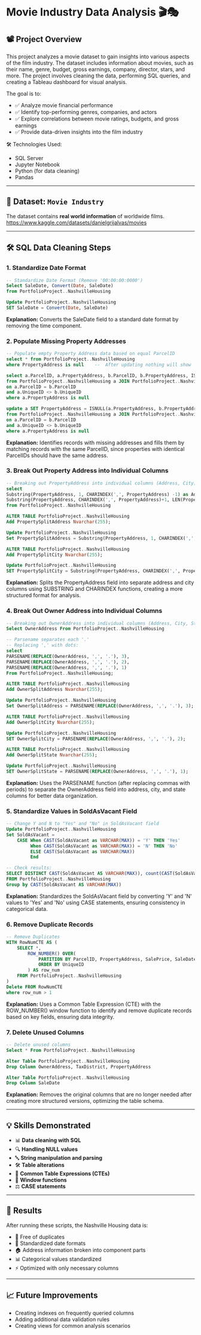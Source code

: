 
# Movie Industry Data Analysis 🎬🎭

## 📽️ Project Overview
This project analyzes a movie dataset to gain insights into various aspects of the film industry. The dataset includes information about movies, such as their name, genre, budget, gross earnings, company, director, stars, and more. The project involves cleaning the data, performing SQL queries, and creating a Tableau dashboard for visual analysis.

The goal is to:
- ✅ Analyze movie financial performance 
- ✅ Identify top-performing genres, companies, and actors
- ✅ Explore correlations between movie ratings, budgets, and gross earnings
- ✅ Provide data-driven insights into the film industry

🛠️ Technologies Used:
- SQL Server
- Jupyter Notebook
- Python (for data cleaning)
- Pandas
---

## 📂 Dataset: `Movie Industry` 
The dataset contains **real world information** of worldwide films. https://www.kaggle.com/datasets/danielgrijalvas/movies

---

## 🛠️ SQL Data Cleaning Steps

### 1. Standardize Date Format
```sql
-- Standardize Date Format (Remove '00:00:00:0000')
Select SaleDate, Convert(Date, SaleDate)
from PortfolioProject..NashvilleHousing

Update PortfolioProject..NashvilleHousing
SET SaleDate = Convert(Date, SaleDate)
```
**Explanation:** Converts the SaleDate field to a standard date format by removing the time component.

### 2. Populate Missing Property Addresses
```sql
-- Populate empty Property Address data based on equal ParcelID
select * from PortfolioProject..NashvilleHousing 
where PropertyAddress is null    --  After updating nothing will show

select a.ParcelID, a.PropertyAddress, b.ParcelID, b.PropertyAddress, ISNULL(a.PropertyAddress, b.PropertyAddress)
from PortfolioProject..NashvilleHousing a JOIN PortfolioProject..NashvilleHousing b
on a.ParcelID = b.ParcelID
and a.UniqueID <> b.UniqueID
where a.PropertyAddress is null

update a SET PropertyAddress = ISNULL(a.PropertyAddress, b.PropertyAddress)
from PortfolioProject..NashvilleHousing a JOIN PortfolioProject..NashvilleHousing b
on a.ParcelID = b.ParcelID
and a.UniqueID <> b.UniqueID
where a.PropertyAddress is null
```
**Explanation:** Identifies records with missing addresses and fills them by matching records with the same ParcelID, since properties with identical ParcelIDs should have the same address.

### 3. Break Out Property Address into Individual Columns
```sql
-- Breaking out PropertyAddress into individual columns (Address, City) using Substring
select 
Substring(PropertyAddress, 1, CHARINDEX(',', PropertyAddress) -1) as Address,
Substring(PropertyAddress, CHARINDEX(',', PropertyAddress)+1, LEN(PropertyAddress)) as City
from PortfolioProject..NashvilleHousing 

ALTER TABLE PortfolioProject..NashvilleHousing 
Add PropertySplitAddress Nvarchar(255);

Update PortfolioProject..NashvilleHousing 
Set PropertySplitAddress = Substring(PropertyAddress, 1, CHARINDEX(',', PropertyAddress) -1) 

ALTER TABLE PortfolioProject..NashvilleHousing 
Add PropertySplitCity Nvarchar(255);

Update PortfolioProject..NashvilleHousing 
SET PropertySplitCity = Substring(PropertyAddress, CHARINDEX(',', PropertyAddress)+1, LEN(PropertyAddress)) 
```
**Explanation:** Splits the PropertyAddress field into separate address and city columns using SUBSTRING and CHARINDEX functions, creating a more structured format for analysis.

### 4. Break Out Owner Address into Individual Columns
```sql
-- Breaking out OwnerAddress into individual columns (Address, City, State) using Parsename
Select OwnerAddress From PortfolioProject..NashvilleHousing

-- Parsename separates each '.'
-- Replacing ',' with dots:
select 
PARSENAME(REPLACE(OwnerAddress, ',', '.'), 3),
PARSENAME(REPLACE(OwnerAddress, ',', '.'), 2),
PARSENAME(REPLACE(OwnerAddress, ',', '.'), 1)
From PortfolioProject..NashvilleHousing;

ALTER TABLE PortfolioProject..NashvilleHousing 
Add OwnerSplitAddress Nvarchar(255);

Update PortfolioProject..NashvilleHousing 
Set OwnerSplitAddress = PARSENAME(REPLACE(OwnerAddress, ',', '.'), 3);

ALTER TABLE PortfolioProject..NashvilleHousing 
Add OwnerSplitCity Nvarchar(255);

Update PortfolioProject..NashvilleHousing 
SET OwnerSplitCity = PARSENAME(REPLACE(OwnerAddress, ',', '.'), 2);

ALTER TABLE PortfolioProject..NashvilleHousing 
Add OwnerSplitState Nvarchar(255);

Update PortfolioProject..NashvilleHousing 
SET OwnerSplitState = PARSENAME(REPLACE(OwnerAddress, ',', '.'), 1);
```
**Explanation:** Uses the PARSENAME function (after replacing commas with periods) to separate the OwnerAddress field into address, city, and state columns for better data organization.

### 5. Standardize Values in SoldAsVacant Field
```sql
-- Change Y and N to "Yes" and "No" in SoldAsVacant field 
Update PortfolioProject..NashvilleHousing 
Set SoldAsVacant =
	CASE When CAST(SoldAsVacant as VARCHAR(MAX)) = 'Y' THEN 'Yes'
		 When CAST(SoldAsVacant as VARCHAR(MAX)) = 'N' THEN 'No'
		 ELSE CAST(SoldAsVacant as VARCHAR(MAX))
		 End

-- Check results:
SELECT DISTINCT CAST(SoldAsVacant AS VARCHAR(MAX)), count(CAST(SoldAsVacant AS VARCHAR(MAX)))
FROM PortfolioProject..NashvilleHousing
Group by CAST(SoldAsVacant AS VARCHAR(MAX))
```
**Explanation:** Standardizes the SoldAsVacant field by converting 'Y' and 'N' values to 'Yes' and 'No' using CASE statements, ensuring consistency in categorical data.

### 6. Remove Duplicate Records
```sql
-- Remove Duplicates
WITH RowNumCTE AS (
    SELECT *,
        ROW_NUMBER() OVER(
            PARTITION BY ParcelID, PropertyAddress, SalePrice, SaleDate, LegalReference
            ORDER BY UniqueID
        ) AS row_num
    FROM PortfolioProject..NashvilleHousing
)
Delete FROM RowNumCTE
where row_num > 1
```
**Explanation:** Uses a Common Table Expression (CTE) with the ROW_NUMBER() window function to identify and remove duplicate records based on key fields, ensuring data integrity.

### 7. Delete Unused Columns
```sql
-- Delete unused columns
Select * From PortfolioProject..NashvilleHousing

Alter Table PortfolioProject..NashvilleHousing
Drop Column OwnerAddress, TaxDistrict, PropertyAddress

Alter Table PortfolioProject..NashvilleHousing
Drop Column SaleDate
```
**Explanation:** Removes the original columns that are no longer needed after creating more structured versions, optimizing the table schema.

---

## 💡 Skills Demonstrated
- 📊 **Data cleaning with SQL**
- 🔍 **Handling NULL values**
- 🔤 **String manipulation and parsing**
- 🛠️ **Table alterations**
- 📑 **Common Table Expressions (CTEs)**
- 🔢 **Window functions**
- ⚖️ **CASE statements**

---

## 🔄 Results
After running these scripts, the Nashville Housing data is:
- 🧹 Free of duplicates
- 📆 Standardized date formats
- 🏠 Address information broken into component parts
- 📊 Categorical values standardized
- ⚡ Optimized with only necessary columns

---

## 📈 Future Improvements
- Creating indexes on frequently queried columns
- Adding additional data validation rules
- Creating views for common analysis scenarios

